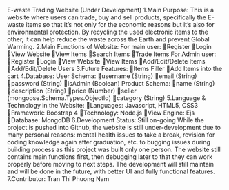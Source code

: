 E-waste Trading Website 
(Under Development)
1.Main Purpose:
This is a website where users can trade, buy and sell products, specifically the E-waste items so that it’s not only for the economic reasons but it’s also for environmental protection. By recycling the used electronic items to the other, it can help reduce the waste across the Earth and prevent Global Warming. 
2.Main Functions of Website:
For main user:
Register
Login 
View Website
View Items
Search Items
Trade Items
For Admin user: 
Register
Login
View Website
View Items
Add/Edit/Delete Items
Add/Edit/Delete Users
3.Future Features:
Items Filler
Add Items into the cart
4.Database:
User Schema: 
username (String)
email (String)
password (String)
isAdmin (Boolean)
Product Schema: 
name (String)
description (String)
price (Number)
seller (mongoose.Schema.Types.ObjectId)
category (String)
5.Language & Technology in the Website:
Languages: Javascript, HTML5, CSS3
Framework: Boostrap 4
Technology: Node.js
View Engine: Ejs
Database: MongoDB
6.Development Status: Still on-going
While the project is pushed into Github, the website is still under-development due to many personal reasons: mental health issues to take a break, revision for coding knowledge again after graduation, etc. to bugging issues during building process as this project was built only one person. The website still contains main functions first, then debugging later to that they can work properly before moving to next steps. The development will still maintain and will be done in the future, with better UI and fully functional features. 
7.Contributor: 
Tran Thi Phuong Nam
